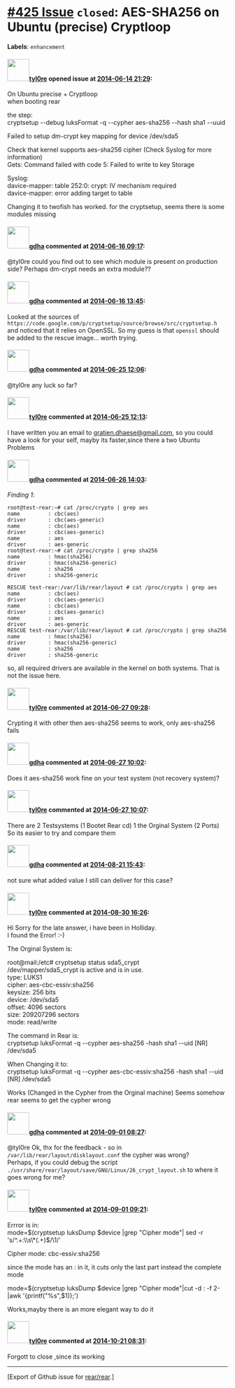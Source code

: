 [\#425 Issue](https://github.com/rear/rear/issues/425) `closed`: AES-SHA256 on Ubuntu (precise) Cryptloop
=========================================================================================================

**Labels**: `enhancement`

#### <img src="https://avatars.githubusercontent.com/u/1512325?v=4" width="50">[tyl0re](https://github.com/tyl0re) opened issue at [2014-06-14 21:29](https://github.com/rear/rear/issues/425):

On Ubuntu precise + Cryptloop  
when booting rear

the step:  
cryptsetup --debug luksFormat -q --cypher aes-sha256 --hash sha1 --uuid

Failed to setup dm-crypt key mapping for device /dev/sda5

Check that kernel supports aes-sha256 cipher (Check Syslog for more
information)  
Gets: Command failed with code 5: Failed to write to key Storage

Syslog:  
davice-mapper: table 252:0: crypt: IV mechanism required  
davice-mapper: error adding target to table

Changing it to twofish has worked. for the cryptsetup, seems there is
some modules missing

#### <img src="https://avatars.githubusercontent.com/u/888633?u=cdaeb31efcc0048d3619651aa18dd4b76e636b21&v=4" width="50">[gdha](https://github.com/gdha) commented at [2014-06-16 09:17](https://github.com/rear/rear/issues/425#issuecomment-46156915):

@tyl0re could you find out to see which module is present on production
side? Perhaps dm-crypt needs an extra module??

#### <img src="https://avatars.githubusercontent.com/u/888633?u=cdaeb31efcc0048d3619651aa18dd4b76e636b21&v=4" width="50">[gdha](https://github.com/gdha) commented at [2014-06-16 13:45](https://github.com/rear/rear/issues/425#issuecomment-46179617):

Looked at the sources of
`https://code.google.com/p/cryptsetup/source/browse/src/cryptsetup.h`
and noticed that it relies on OpenSSL. So my guess is that `openssl`
should be added to the rescue image... worth trying.

#### <img src="https://avatars.githubusercontent.com/u/888633?u=cdaeb31efcc0048d3619651aa18dd4b76e636b21&v=4" width="50">[gdha](https://github.com/gdha) commented at [2014-06-25 12:06](https://github.com/rear/rear/issues/425#issuecomment-47092252):

@tyl0re any luck so far?

#### <img src="https://avatars.githubusercontent.com/u/1512325?v=4" width="50">[tyl0re](https://github.com/tyl0re) commented at [2014-06-25 12:13](https://github.com/rear/rear/issues/425#issuecomment-47092850):

I have written you an email to <gratien.dhaese@gmail.com>, so you could
have a look for your self, mayby its faster,since there a two Ubuntu
Problems

#### <img src="https://avatars.githubusercontent.com/u/888633?u=cdaeb31efcc0048d3619651aa18dd4b76e636b21&v=4" width="50">[gdha](https://github.com/gdha) commented at [2014-06-26 14:03](https://github.com/rear/rear/issues/425#issuecomment-47229167):

*Finding 1*:

    root@test-rear:~# cat /proc/crypto | grep aes
    name         : cbc(aes)
    driver       : cbc(aes-generic)
    name         : cbc(aes)
    driver       : cbc(aes-generic)
    name         : aes
    driver       : aes-generic
    root@test-rear:~# cat /proc/crypto | grep sha256
    name         : hmac(sha256)
    driver       : hmac(sha256-generic)
    name         : sha256
    driver       : sha256-generic

    RESCUE test-rear:/var/lib/rear/layout # cat /proc/crypto | grep aes
    name         : cbc(aes)
    driver       : cbc(aes-generic)
    name         : cbc(aes)
    driver       : cbc(aes-generic)
    name         : aes
    driver       : aes-generic
    RESCUE test-rear:/var/lib/rear/layout # cat /proc/crypto | grep sha256
    name         : hmac(sha256)
    driver       : hmac(sha256-generic)
    name         : sha256
    driver       : sha256-generic

so, all required drivers are available in the kernel on both systems.
That is not the issue here.

#### <img src="https://avatars.githubusercontent.com/u/1512325?v=4" width="50">[tyl0re](https://github.com/tyl0re) commented at [2014-06-27 09:28](https://github.com/rear/rear/issues/425#issuecomment-47324494):

Crypting it with other then aes-sha256 seems to work, only aes-sha256
fails

#### <img src="https://avatars.githubusercontent.com/u/888633?u=cdaeb31efcc0048d3619651aa18dd4b76e636b21&v=4" width="50">[gdha](https://github.com/gdha) commented at [2014-06-27 10:02](https://github.com/rear/rear/issues/425#issuecomment-47327301):

Does it aes-sha256 work fine on your test system (not recovery system)?

#### <img src="https://avatars.githubusercontent.com/u/1512325?v=4" width="50">[tyl0re](https://github.com/tyl0re) commented at [2014-06-27 10:07](https://github.com/rear/rear/issues/425#issuecomment-47327704):

There are 2 Testsystems (1 Bootet Rear cd) 1 the Orginal System (2
Ports) So its easier to try and compare them

#### <img src="https://avatars.githubusercontent.com/u/888633?u=cdaeb31efcc0048d3619651aa18dd4b76e636b21&v=4" width="50">[gdha](https://github.com/gdha) commented at [2014-08-21 15:43](https://github.com/rear/rear/issues/425#issuecomment-52938708):

not sure what added value I still can deliver for this case?

#### <img src="https://avatars.githubusercontent.com/u/1512325?v=4" width="50">[tyl0re](https://github.com/tyl0re) commented at [2014-08-30 16:26](https://github.com/rear/rear/issues/425#issuecomment-53963186):

Hi Sorry for the late answer, i have been in Holliday.  
I found the Error! :-)

The Orginal System is:

root@mail:/etc\# cryptsetup status sda5\_crypt  
/dev/mapper/sda5\_crypt is active and is in use.  
type: LUKS1  
cipher: aes-cbc-essiv:sha256  
keysize: 256 bits  
device: /dev/sda5  
offset: 4096 sectors  
size: 209207296 sectors  
mode: read/write

The command in Rear is:  
cryptsetup luksFormat -q --cypher aes-sha256 -hash sha1 --uid \[NR\]
/dev/sda5

When Changing it to:  
cryptsetup luksFormat -q --cypher aes-cbc-essiv:sha256 -hash sha1 --uid
\[NR\] /dev/sda5

Works (Changed in the Cypher from the Orginal machine) Seems somehow
rear seems to get the cypher wrong

#### <img src="https://avatars.githubusercontent.com/u/888633?u=cdaeb31efcc0048d3619651aa18dd4b76e636b21&v=4" width="50">[gdha](https://github.com/gdha) commented at [2014-09-01 08:27](https://github.com/rear/rear/issues/425#issuecomment-54033644):

@tyl0re Ok, thx for the feedback - so in
`/var/lib/rear/layout/disklayout.conf` the cypher was wrong?  
Perhaps, if you could debug the script
`./usr/share/rear/layout/save/GNU/Linux/26_crypt_layout.sh` to where it
goes wrong for me?

#### <img src="https://avatars.githubusercontent.com/u/1512325?v=4" width="50">[tyl0re](https://github.com/tyl0re) commented at [2014-09-01 09:21](https://github.com/rear/rear/issues/425#issuecomment-54038431):

Errror is in:  
mode=$(cryptsetup luksDump $device |grep "Cipher mode"| sed -r
's/^.+:\\s\*(.+)$/\\1/'

Cipher mode: cbc-essiv:sha256

since the mode has an : in it, it cuts only the last part instead the
complete mode

mode=$(cryptsetup luksDump $device |grep "Cipher mode"|cut -d : -f
2-|awk '{printf("%s",$1)};')

Works,mayby there is an more elegant way to do it

#### <img src="https://avatars.githubusercontent.com/u/1512325?v=4" width="50">[tyl0re](https://github.com/tyl0re) commented at [2014-10-21 08:31](https://github.com/rear/rear/issues/425#issuecomment-59895177):

Forgott to close ,since its working

------------------------------------------------------------------------

\[Export of Github issue for
[rear/rear](https://github.com/rear/rear).\]
